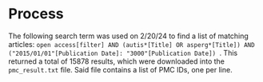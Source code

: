 # Process
The following search term was used on 2/20/24 to find a list of matching articles: `open access[filter] AND (autis*[Title] OR asperg*[Title]) AND ("2015/01/01"[Publication Date]: "3000"[Publication Date]) `.
This returned a total of 15878 results, which were downloaded into the `pmc_result.txt` file. Said file contains a list of PMC IDs, one per line.